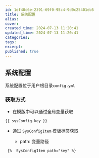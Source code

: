 ```yaml
---
id: 1ef40c6e-2391-69f0-95c4-9d0c25401eb5
title: 系统配置
alias:
cover:
created_time: 2024-07-13 11:20:41
updated_time: 2024-07-13 11:20:41
categories:
tags:
excerpt:
published: true
---
```


## 系统配置

系统配置位于用户根目录`config.yml`

### 获取方式

- 在模版中可以通过全局变量获取

`{{ sysConfig.key }}`

- 通过 `SysConfigItem` 模版标签获取

  - path: 变量路径

```
 {%  SysConfigItem path="key" %}
```
